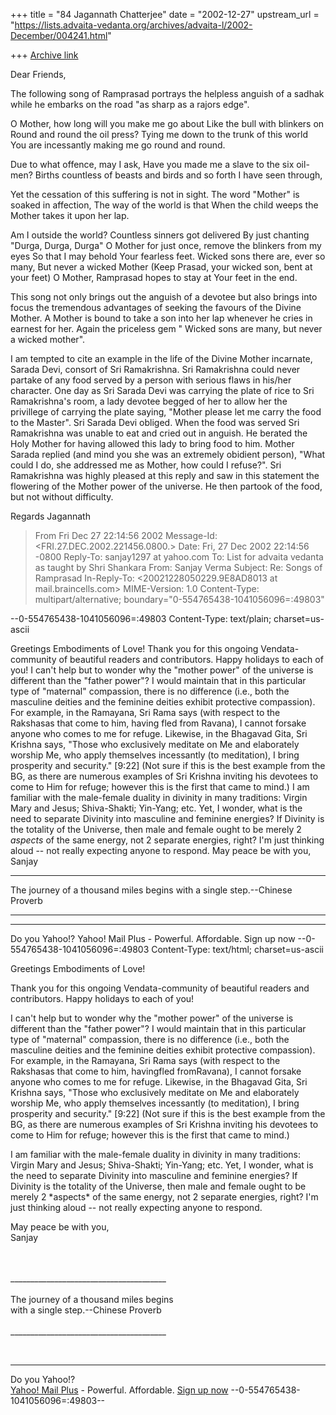 +++
title = "84 Jagannath Chatterjee"
date = "2002-12-27"
upstream_url = "https://lists.advaita-vedanta.org/archives/advaita-l/2002-December/004241.html"

+++
[Archive link](https://lists.advaita-vedanta.org/archives/advaita-l/2002-December/004241.html)

Dear Friends,

The following song of Ramprasad portrays the helpless anguish of a sadhak
while he embarks on the road "as sharp as a rajors edge".

O Mother, how long will you make me go about
Like the bull with blinkers on
Round and round the oil press?
Tying me down to the trunk of this world
You are incessantly making me go round and round.

Due to what offence, may I ask,
Have you made me a slave to the six oil-men?
Births countless of beasts and birds and so forth
   I have seen through,

Yet the cessation of this suffering is not in sight.
The word "Mother" is soaked in affection,
The way of the world is that
When the child weeps the Mother takes it upon her lap.

Am I outside the world?
Countless sinners got delivered
By just chanting "Durga, Durga, Durga"
O Mother for just once, remove the blinkers
                               from my eyes
So that I may behold Your fearless feet.
Wicked sons there are, ever so many,
                  But never a wicked Mother
(Keep Prasad, your wicked son, bent at your feet)
O Mother, Ramprasad hopes to stay at Your feet
                                      in the end.


This song not only brings out the anguish of a devotee but also brings into
focus the tremendous advantages of seeking the favours of the Divine
Mother. A Mother is bound to take a son into her lap whenever he cries in
earnest for her. Again the priceless gem " Wicked sons are many, but never
a wicked mother".

I am tempted to cite an example in the life of the Divine Mother incarnate,
Sarada Devi, consort of Sri Ramakrishna. Sri Ramakrishna could never
partake of any food served by a person with serious flaws in his/her
character. One day as Sri Sarada Devi was carrying the plate of rice to Sri
Ramakrishna's room, a lady devotee begged of her to allow her the
privillege of carrying the plate saying, "Mother please let me carry the
food to the Master". Sri Sarada Devi obliged. When the food was served Sri
Ramakrishna was unable to eat and cried out in anguish. He berated the Holy
Mother for having allowed this lady to bring food to him. Mother Sarada
replied (and mind you she was an extremely obidient person), "What could I
do, she addressed me as Mother, how could I refuse?". Sri Ramakrishna was
highly pleased at this reply and saw in this statement the flowering of the
Mother power of the universe. He then partook of the food, but not without
difficulty.

Regards
Jagannath

>From  Fri Dec 27 22:14:56 2002
Message-Id: <FRI.27.DEC.2002.221456.0800.>
Date: Fri, 27 Dec 2002 22:14:56 -0800
Reply-To: sanjay1297 at yahoo.com
To: List for advaita vedanta as taught by Shri Shankara
        <ADVAITA-L at LISTS.ADVAITA-VEDANTA.ORG>
From: Sanjay Verma <sanjay1297 at YAHOO.COM>
Subject: Re: Songs of Ramprasad
In-Reply-To: <20021228050229.9E8AD8013 at mail.braincells.com>
MIME-Version: 1.0
Content-Type: multipart/alternative; boundary="0-554765438-1041056096=:49803"

--0-554765438-1041056096=:49803
Content-Type: text/plain; charset=us-ascii


Greetings Embodiments of Love!
Thank you for this ongoing Vendata-community of beautiful readers and contributors. Happy holidays to each of you!
I can't help but to wonder why the "mother power" of the universe is different than the "father power"? I would maintain that in this particular type of "maternal" compassion, there is no difference (i.e., both the masculine deities and the feminine deities exhibit protective compassion). For example, in the Ramayana, Sri Rama says (with respect to the Rakshasas that come to him, having fled from Ravana), I cannot forsake anyone who comes to me for refuge. Likewise, in the Bhagavad Gita, Sri Krishna says, "Those who exclusively meditate on Me and elaborately worship Me, who apply themselves incessantly (to meditation), I bring prosperity and security." [9:22] (Not sure if this is the best example from the BG, as there are numerous examples of Sri Krishna inviting his devotees to come to Him for refuge; however this is the first that came to mind.)
I am familiar with the male-female duality in divinity in many traditions: Virgin Mary and Jesus; Shiva-Shakti; Yin-Yang; etc. Yet, I wonder, what is the need to separate Divinity into masculine and feminine energies? If Divinity is the totality of the Universe, then male and female ought to be merely 2 *aspects* of the same energy, not 2 separate energies, right? I'm just thinking aloud -- not really expecting anyone to respond.
May peace be with you,
Sanjay


_______________________________________

The journey of a thousand miles begins
with a single step.--Chinese Proverb

_______________________________________


---------------------------------
Do you Yahoo!?
Yahoo! Mail Plus - Powerful. Affordable. Sign up now
--0-554765438-1041056096=:49803
Content-Type: text/html; charset=us-ascii

<P>Greetings Embodiments of Love!
<P>Thank you for this ongoing Vendata-community of beautiful readers and contributors. Happy holidays to each of you!
<P>I can't help but to wonder why the "mother power" of the universe is different than the "father power"? I would maintain that in this particular type of "maternal" compassion, there is no difference (i.e., both the masculine deities and the feminine deities exhibit protective compassion). For example, in the Ramayana, Sri Rama says (with respect to the Rakshasas that come to him, havingfled fromRavana), I cannot forsake anyone who comes to me for refuge. Likewise, in the Bhagavad Gita, Sri Krishna says, "Those who exclusively meditate on Me and elaborately worship Me, who apply themselves incessantly (to meditation), I bring prosperity and security." [9:22] (Not sure if this is the best example from the BG, as there are numerous examples of Sri Krishna inviting his devotees to come to Him for refuge; however this is the first that came to mind.)
<P>I am familiar with the male-female duality in divinity in many traditions: Virgin Mary and Jesus; Shiva-Shakti; Yin-Yang; etc. Yet, I wonder, what is the need to separate Divinity into masculine and feminine energies? If Divinity is the totality of the Universe, then male and female ought to be merely 2 *aspects* of the same energy, not 2 separate energies, right? I'm just thinking aloud -- not really expecting anyone to respond.
<P>May peace be with you,<BR>Sanjay</P><BR><BR>_______________________________________<br><br>The journey of a thousand miles begins<br>with a single step.--Chinese Proverb<br><br>_______________________________________<p><br><hr size=1>Do you Yahoo!?<br>
<a href="http://rd.yahoo.com/mail/mailsig/*http://mailplus.yahoo.com">Yahoo! Mail Plus</a> - Powerful. Affordable. <a href="http://rd.yahoo.com/mail/mailsig/*http://mailplus.yahoo.com">Sign up now</a>
--0-554765438-1041056096=:49803--

